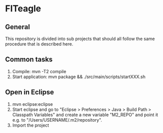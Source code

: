 FITeagle
========

General
-------

This repository is divided into sub projects that should all follow the same procedure
that is described here.

Common tasks
------------

1. Compile: mvn -T2 compile
2. Start application: mvn package && ./src/main/scripts/startXXX.sh

Open in Eclipse
---------------
1. mvn eclipse:eclipse
2. Start eclipse and go to "Eclipse > Preferences > Java > Build Path > Classpath Variables" and create a new variable "M2_REPO" and point it e.g. to "/Users/USERNAME/.m2/repository".
3. Import the project
